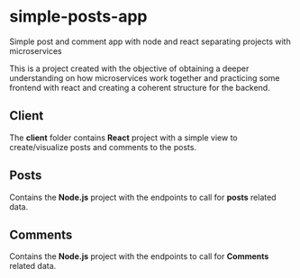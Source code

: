 # simple-posts-app
Simple post and comment app with node and react separating projects with microservices

This is a project created with the objective of obtaining a deeper understanding on how microservices work  together and practicing some frontend with react and creating a coherent structure for the backend.

## Client
The **client** folder contains **React** project with a simple view to create/visualize posts and comments to the posts.

## Posts
Contains the **Node.js** project with the endpoints to call for **posts** related data.

## Comments
Contains the **Node.js** project with the endpoints to call for **Comments** related data.
